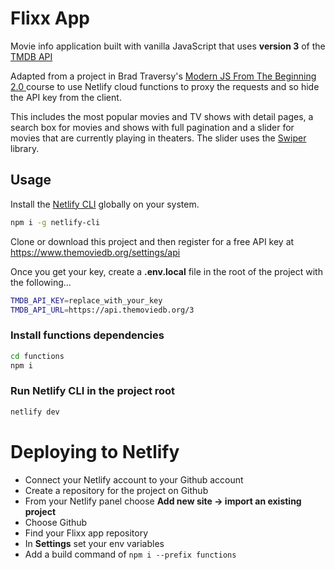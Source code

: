 # Flixx App

Movie info application built with vanilla JavaScript that uses **version 3** of the [TMDB API](https://developers.themoviedb.org/3)

Adapted from a project in Brad Traversy's [ Modern JS From The Beginning 2.0 ](https://www.traversymedia.com/modern-javascript-2-0) course to use Netlify cloud functions to proxy the requests and so hide the API key from the client.

This includes the most popular movies and TV shows with detail pages, a search box for movies and shows with full pagination and a slider for movies that are currently playing in theaters. The slider uses the [Swiper](https://swiperjs.com) library.

## Usage

Install the [Netlify CLI](https://docs.netlify.com/cli/get-started/) globally on
your system.

```bash
npm i -g netlify-cli
```

Clone or download this project and then register for a free API key at [ https://www.themoviedb.org/settings/api ](https://www.themoviedb.org/settings/api)

Once you get your key, create a **.env.local** file in the root of the project
with the following...

```bash
TMDB_API_KEY=replace_with_your_key
TMDB_API_URL=https://api.themoviedb.org/3

```

### Install functions dependencies

```bash
cd functions
npm i
```

### Run Netlify CLI in the project root

```bash
netlify dev
```

# Deploying to Netlify

- Connect your Netlify account to your Github account
- Create a repository for the project on Github
- From your Netlify panel choose **Add new site -> import an existing project**
- Choose Github
- Find your Flixx app repository
- In **Settings** set your env variables
- Add a build command of `npm i --prefix functions`
